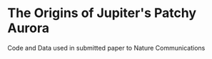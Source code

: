 # The Origins of Jupiter's Patchy Aurora
Code and Data used in submitted paper to Nature Communications
